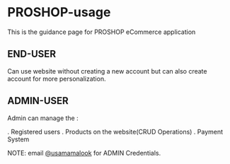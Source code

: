 # PROSHOP-usage
This is the guidance  page for PROSHOP eCommerce application

## END-USER

Can use website without creating a new account but can also create account for more personalization.
  
## ADMIN-USER 

Admin can manage the :

. Registered users
. Products on the website(CRUD Operations)
. Payment System

NOTE: email [@usamamalook](usamasam687@gmail.com) for ADMIN Credentials.
